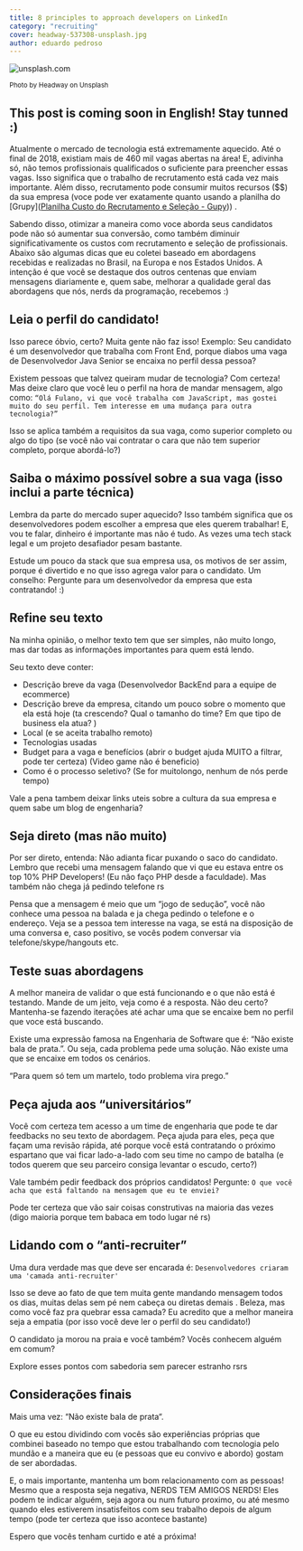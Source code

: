 ```yaml
---
title: 8 principles to approach developers on LinkedIn
category: "recruiting"
cover: headway-537308-unsplash.jpg
author: eduardo pedroso
---
```


![unsplash.com](./headway-537308-unsplash.jpg)

<sup>Photo by Headway on Unsplash</sup>

## This post is coming soon in English! Stay tunned :)

Atualmente o mercado de tecnologia está extremamente aquecido. Até o final de 2018, existiam mais de 460 mil vagas abertas na área! E, adivinha só, não temos profissionais qualificados o suficiente para preencher essas vagas. Isso significa que o trabalho de recrutamento está cada vez mais importante. Além disso, recrutamento pode consumir muitos recursos ($$) da sua empresa (voce pode ver exatamente quanto usando a planilha do [Grupy]([Planilha Custo do Recrutamento e Seleção - Gupy](https://info.gupy.io/material-planilha-custo-do-recrutamento-e-selecao))) .

Sabendo disso, otimizar a maneira como voce aborda seus candidatos pode não só aumentar sua conversão, como também diminuir significativamente os custos com recrutamento e seleção de profissionais.
Abaixo são algumas dicas que eu coletei baseado em abordagens recebidas e realizadas no Brasil, na Europa e nos Estados Unidos.
A intenção é que você se destaque dos outros centenas que enviam mensagens diariamente e, quem sabe, melhorar a qualidade geral das abordagens que nós, nerds da programação, recebemos :)


## Leia o perfil do candidato!
Isso parece óbvio, certo?  Muita gente não faz isso!
Exemplo: Seu candidato é um desenvolvedor que trabalha com Front End, porque diabos uma vaga de Desenvolvedor Java Senior se encaixa no perfil dessa pessoa?

Existem pessoas que talvez queiram mudar de tecnologia? Com certeza! Mas deixe claro que você leu o perfil na hora de mandar mensagem, algo como: `“Olá Fulano, vi que você trabalha com JavaScript, mas gostei muito do seu perfil. Tem interesse em uma mudança para outra tecnologia?”`

Isso se aplica também a requisitos da sua vaga, como superior completo ou algo do tipo (se você não vai contratar o cara que não tem superior completo, porque abordá-lo?)

## Saiba o máximo possível sobre a sua vaga (isso inclui a parte técnica)
Lembra da parte do mercado super aquecido? Isso também significa que os desenvolvedores podem escolher a empresa que eles querem trabalhar! E, vou te falar, dinheiro é importante mas não é tudo. As vezes uma tech stack legal e um projeto desafiador pesam bastante.

Estude um pouco da stack que sua empresa usa, os motivos de ser assim, porque é divertido e no que isso agrega valor para o candidato. Um conselho: Pergunte para um desenvolvedor da empresa que esta contratando! :)

## Refine seu texto
Na minha opinião, o melhor texto tem que ser simples, não muito longo, mas dar todas as informações importantes para quem está lendo.

Seu texto deve conter:
- Descrição breve da vaga (Desenvolvedor BackEnd para a equipe de ecommerce)
- Descrição breve da empresa, citando um pouco sobre o momento que ela está hoje (ta crescendo? Qual o tamanho do time? Em que tipo de business ela atua? )
- Local (e se aceita trabalho remoto)
- Tecnologias usadas
- Budget para a vaga e benefícios (abrir o budget ajuda MUITO a filtrar, pode ter certeza) (Video game não é beneficio)
- Como é o processo seletivo? (Se for muitolongo, nenhum de nós perde tempo)

Vale a pena tambem deixar links uteis sobre a cultura da sua empresa e quem sabe um blog de engenharia?

## Seja direto (mas não muito)
Por ser direto, entenda: Não adianta ficar puxando o saco do candidato. Lembro que recebi uma mensagem falando que vi que eu estava entre os top 10% PHP Developers! (Eu não faço PHP desde a faculdade). Mas também não chega já pedindo telefone rs

Pensa que a mensagem é meio que um “jogo de sedução”, você não conhece uma pessoa na balada e ja chega pedindo o telefone e o endereço. Veja se a pessoa tem interesse na vaga, se está na disposição de uma conversa e, caso positivo, se vocês podem conversar via telefone/skype/hangouts etc.

## Teste suas abordagens
A melhor maneira de validar o que está funcionando e o que não está é testando. Mande de um jeito, veja como é a resposta. Não deu certo? Mantenha-se fazendo iterações até achar uma que se encaixe bem no perfil que voce está buscando.

Existe uma expressão famosa na Engenharia de Software que é: “Não existe bala de prata.”. Ou seja, cada problema pede uma solução. Não existe uma que se encaixe em todos os cenários.

“Para quem só tem um martelo, todo problema vira prego.”

## Peça ajuda aos “universitários”
Você com certeza tem acesso a um time de engenharia que pode te dar feedbacks no seu texto de abordagem. Peça ajuda para eles, peça que façam uma revisão rápida, até porque você está contratando o próximo espartano que vai ficar lado-a-lado com seu time no campo de batalha (e todos querem que seu parceiro consiga levantar o escudo, certo?)

Vale também pedir feedback dos próprios candidatos! Pergunte:
`O que você acha que está faltando na mensagem que eu te enviei?`

Pode ter certeza que vão sair coisas construtivas na maioria das vezes (digo maioria porque tem babaca em todo lugar né rs)

## Lidando com o “anti-recruiter”
Uma dura verdade mas que deve ser encarada é:
`Desenvolvedores criaram uma 'camada anti-recruiter'`

Isso se deve ao fato de que tem muita gente mandando mensagem todos os dias, muitas delas sem pé nem cabeça ou diretas demais . Beleza, mas como você faz pra quebrar essa camada? Eu acredito que a melhor maneira seja a empatia (por isso você deve ler o perfil do seu candidato!)

O candidato ja morou na praia e você também? Vocês conhecem alguém em comum?

Explore esses pontos com sabedoria sem parecer estranho rsrs

## Considerações finais
Mais uma vez: “Não existe bala de prata“.

O que eu estou dividindo com vocês são experiências próprias que combinei baseado no tempo que estou trabalhando com tecnologia pelo mundão e a maneira que eu (e pessoas que eu convivo e abordo) gostam de ser abordadas.

E, o mais importante, mantenha um bom relacionamento com as pessoas! Mesmo que a resposta seja negativa, NERDS TEM AMIGOS NERDS! Eles podem te indicar alguém, seja agora ou num futuro proximo, ou até mesmo quando eles estiverem insatisfeitos com seu trabalho depois de algum tempo (pode ter certeza que isso acontece bastante)

Espero que vocês tenham curtido e até a próxima!

